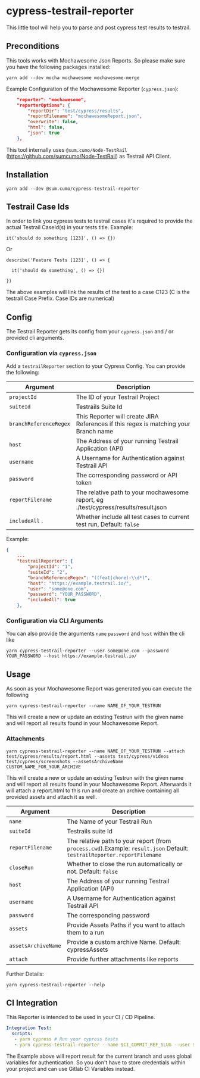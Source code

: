 # cypress-testrail-reporter
This little tool will help you to parse and post cypress test results to testrail.

## Preconditions
This tools works with Mochawesome Json Reports. So please make sure you have the following packages installed: 
```
yarn add --dev mocha mochawesome mochawesome-merge
```


Example Configuration of the Mochawesome Reporter (`cypress.json`): 
``` json
    "reporter": "mochawesome",
    "reporterOptions": {
        "reportDir": "test/cypress/results",
        "reportFilename": "mochawesomeReport.json",
        "overwrite": false,
        "html": false,
        "json": true
    },
```

This tool internally uses `@sum.cumo/Node-TestRail` (https://github.com/sumcumo/Node-TestRail) as Testrail API Client.

## Installation
```
yarn add --dev @sum.cumo/cypress-testrail-reporter
```

## Testrail Case Ids
In order to link you cypress tests to testrail cases it's required to provide the actual Testrail CaseId(s) in your tests title.
Example:
```
it('should do something [123]', () => {})
```
Or
```
describe('Feature Tests [123]', () => {

  it('should do something', () => {})
  
})
```

The above examples will link the results of the test to a case C123 (C is the testrail Case Prefix. Case IDs are numerical)


## Config
The Testrail Reporter gets its config from your `cypress.json` and / or provided cli arguments.

### Configuration via `cypress.json`
Add a `testrailReporter` section to your Cypress Config. You can provide the following:

Argument                    | Description
------                      | ------
`projectId`                 | The ID of your Testrail Project
`suiteId`                   | Testrails Suite Id
`branchReferenceRegex`      | This Reporter will create JIRA References if this regex is matching your Branch name
`host`                      | The Address of your running Testrail Application (API)
`username`                  | A Username for Authentication against Testrail API
`password`                  | The corresponding password or API token
`reportFilename`            | The relative path to your mochawesome report, eg ./test/cypress/results/result.json
`includeAll` .              | Whether include all test cases to current test run, Default: `false`

Example:
``` json
{
    ...
    "testrailReporter": {
        "projectId": "1",
        "suiteId": "2",
        "branchReferenceRegex": "((feat|chore)-\\d*)",
        "host": "https://example.testrail.io/",
        "user": "some@one.com",
        "password": "YOUR_PASSWORD",
        "includeAll": true
    },
```

### Configuration via CLI Arguments
You can also provide the arguments `name` `password` and `host` within the cli like
```
yarn cypress-testrail-reporter --user some@one.com --password YOUR_PASSWORD --host https://example.testrail.io/
``` 

## Usage
As soon as your Mochawesome Report was generated you can execute the following
```
yarn cypress-testrail-reporter --name NAME_OF_YOUR_TESTRUN
```
This will create a new or update an existing Testrun with the given name and will report all results found in your Mochawesome Report.

### Attachments
```
yarn cypress-testrail-reporter --name NAME_OF_YOUR_TESTRUN --attach test/cypress/results/report.html --assets test/cypress/videos test/cypress/screenshots --assetsArchiveName CUSTOM_NAME_FOR_YOUR_ARCHIVE
```
This will create a new or update an existing Testrun with the given name and will report all results found in your Mochawesome Report.
Afterwards it will attach a report.html to this run and create an archive containing all provided assets and attach it as well. 



Argument                    | Description
------                      | ------
`name`                      | The Name of your Testrail Run
`suiteId`                   | Testrails suite Id
`reportFilename`            | The relative path to your report (from `process.cwd`).Example: `result.json`  Default: `testrailReporter.reportFilename`
`closeRun`                  | Whether to close the run automatically or not. Default: `false`
`host`                      | The Address of your running Testrail Application (API)
`username`                  | A Username for Authentication against Testrail API
`password`                  | The corresponding password
`assets`                    | Provide Assets Paths if you want to attach them to a run
`assetsArchiveName`         | Provide a custom archive Name. Default: cypressAssets
`attach`                    | Provide further attachments like reports

Further Details:
```
yarn cypress-testrail-reporter --help
```

## CI Integration

This Reporter is intended to be used in your CI / CD Pipeline. 

```yaml
Integration Test:
  scripts:
   - yarn cypress # Run your cypress tests
   - yarn cypress-testrail-reporter --name $CI_COMMIT_REF_SLUG --user $TESTRAIL_USERNAME --password $TESTRAIL_PASSWORD
```

The Example above will report result for the current branch and uses global variables for authentication. So you don't have to store credentials within your project and can use Gitlab CI Variables instead.
